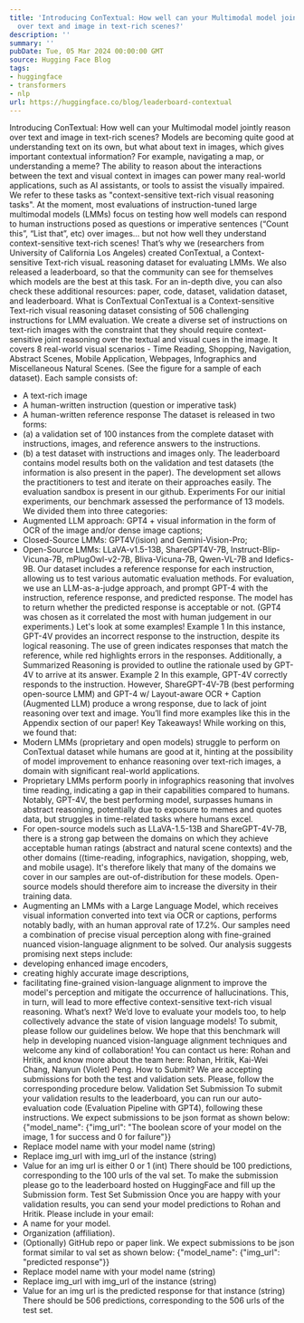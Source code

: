 ```yaml
---
title: 'Introducing ConTextual: How well can your Multimodal model jointly reason
  over text and image in text-rich scenes?'
description: ''
summary: ''
pubDate: Tue, 05 Mar 2024 00:00:00 GMT
source: Hugging Face Blog
tags:
- huggingface
- transformers
- nlp
url: https://huggingface.co/blog/leaderboard-contextual
---
```


Introducing ConTextual: How well can your Multimodal model jointly reason over text and image in text-rich scenes?
Models are becoming quite good at understanding text on its own, but what about text in images, which gives important contextual information? For example, navigating a map, or understanding a meme? The ability to reason about the interactions between the text and visual context in images can power many real-world applications, such as AI assistants, or tools to assist the visually impaired.
We refer to these tasks as "context-sensitive text-rich visual reasoning tasks".
At the moment, most evaluations of instruction-tuned large multimodal models (LMMs) focus on testing how well models can respond to human instructions posed as questions or imperative sentences (“Count this”, “List that”, etc) over images... but not how well they understand context-sensitive text-rich scenes!
That’s why we (researchers from University of California Los Angeles) created ConTextual, a Context-sensitive Text-rich visuaL reasoning dataset for evaluating LMMs. We also released a leaderboard, so that the community can see for themselves which models are the best at this task.
For an in-depth dive, you can also check these additional resources: paper, code, dataset, validation dataset, and leaderboard.
What is ConTextual
ConTextual is a Context-sensitive Text-rich visual reasoning dataset consisting of 506 challenging instructions for LMM evaluation. We create a diverse set of instructions on text-rich images with the constraint that they should require context-sensitive joint reasoning over the textual and visual cues in the image.
It covers 8 real-world visual scenarios - Time Reading, Shopping, Navigation, Abstract Scenes, Mobile Application, Webpages, Infographics and Miscellaneous Natural Scenes. (See the figure for a sample of each dataset).
Each sample consists of:
- A text-rich image
- A human-written instruction (question or imperative task)
- A human-written reference response
The dataset is released in two forms:
- (a) a validation set of 100 instances from the complete dataset with instructions, images, and reference answers to the instructions.
- (b) a test dataset with instructions and images only.
The leaderboard contains model results both on the validation and test datasets (the information is also present in the paper). The development set allows the practitioners to test and iterate on their approaches easily. The evaluation sandbox is present in our github.
Experiments
For our initial experiments, our benchmark assessed the performance of 13 models. We divided them into three categories:
- Augmented LLM approach: GPT4 + visual information in the form of OCR of the image and/or dense image captions;
- Closed-Source LMMs: GPT4V(ision) and Gemini-Vision-Pro;
- Open-Source LMMs: LLaVA-v1.5-13B, ShareGPT4V-7B, Instruct-Blip-Vicuna-7B, mPlugOwl-v2-7B, Bliva-Vicuna-7B, Qwen-VL-7B and Idefics-9B.
Our dataset includes a reference response for each instruction, allowing us to test various automatic evaluation methods. For evaluation, we use an LLM-as-a-judge approach, and prompt GPT-4 with the instruction, reference response, and predicted response. The model has to return whether the predicted response is acceptable or not. (GPT4 was chosen as it correlated the most with human judgement in our experiments.)
Let's look at some examples!
Example 1 In this instance, GPT-4V provides an incorrect response to the instruction, despite its logical reasoning. The use of green indicates responses that match the reference, while red highlights errors in the responses. Additionally, a Summarized Reasoning is provided to outline the rationale used by GPT-4V to arrive at its answer.
Example 2 In this example, GPT-4V correctly responds to the instruction. However, ShareGPT-4V-7B (best performing open-source LMM) and GPT-4 w/ Layout-aware OCR + Caption (Augmented LLM) produce a wrong response, due to lack of joint reasoning over text and image.
You’ll find more examples like this in the Appendix section of our paper!
Key Takeaways!
While working on this, we found that:
- Modern LMMs (proprietary and open models) struggle to perform on ConTextual dataset while humans are good at it, hinting at the possibility of model improvement to enhance reasoning over text-rich images, a domain with significant real-world applications.
- Proprietary LMMs perform poorly in infographics reasoning that involves time reading, indicating a gap in their capabilities compared to humans. Notably, GPT-4V, the best performing model, surpasses humans in abstract reasoning, potentially due to exposure to memes and quotes data, but struggles in time-related tasks where humans excel.
- For open-source models such as LLaVA-1.5-13B and ShareGPT-4V-7B, there is a strong gap between the domains on which they achieve acceptable human ratings (abstract and natural scene contexts) and the other domains ((time-reading, infographics, navigation, shopping, web, and mobile usage). It's therefore likely that many of the domains we cover in our samples are out-of-distribution for these models. Open-source models should therefore aim to increase the diversity in their training data.
- Augmenting an LMMs with a Large Language Model, which receives visual information converted into text via OCR or captions, performs notably badly, with an human approval rate of 17.2%. Our samples need a combination of precise visual perception along with fine-grained nuanced vision-language alignment to be solved.
Our analysis suggests promising next steps include:
- developing enhanced image encoders,
- creating highly accurate image descriptions,
- facilitating fine-grained vision-language alignment to improve the model's perception and mitigate the occurrence of hallucinations.
This, in turn, will lead to more effective context-sensitive text-rich visual reasoning.
What’s next?
We’d love to evaluate your models too, to help collectively advance the state of vision language models! To submit, please follow our guidelines below.
We hope that this benchmark will help in developing nuanced vision-language alignment techniques and welcome any kind of collaboration! You can contact us here: Rohan and Hritik, and know more about the team here: Rohan, Hritik, Kai-Wei Chang, Nanyun (Violet) Peng.
How to Submit?
We are accepting submissions for both the test and validation sets. Please, follow the corresponding procedure below.
Validation Set Submission
To submit your validation results to the leaderboard, you can run our auto-evaluation code (Evaluation Pipeline with GPT4), following these instructions.
We expect submissions to be json format as shown below:
{"model_name": {"img_url": "The boolean score of your model on the image, 1 for success and 0 for failure"}}
- Replace model name with your model name (string)
- Replace img_url with img_url of the instance (string)
- Value for an img url is either 0 or 1 (int)
There should be 100 predictions, corresponding to the 100 urls of the val set.
To make the submission please go to the leaderboard hosted on HuggingFace and fill up the Submission form.
Test Set Submission
Once you are happy with your validation results, you can send your model predictions to Rohan and Hritik.
Please include in your email:
- A name for your model.
- Organization (affiliation).
- (Optionally) GitHub repo or paper link.
We expect submissions to be json format similar to val set as shown below:
{"model_name": {"img_url": "predicted response"}}
- Replace model name with your model name (string)
- Replace img_url with img_url of the instance (string)
- Value for an img url is the predicted response for that instance (string)
There should be 506 predictions, corresponding to the 506 urls of the test set.
